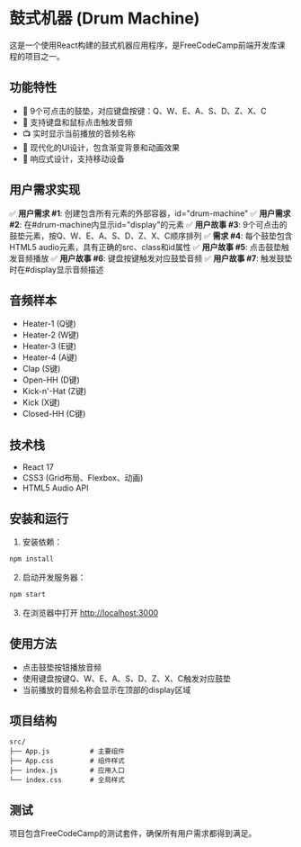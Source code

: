# 鼓式机器 (Drum Machine)

这是一个使用React构建的鼓式机器应用程序，是FreeCodeCamp前端开发库课程的项目之一。

## 功能特性

- 🎵 9个可点击的鼓垫，对应键盘按键：Q、W、E、A、S、D、Z、X、C
- 🎹 支持键盘和鼠标点击触发音频
- 📺 实时显示当前播放的音频名称
- 🎨 现代化的UI设计，包含渐变背景和动画效果
- 📱 响应式设计，支持移动设备

## 用户需求实现

✅ **用户需求 #1**: 创建包含所有元素的外部容器，id="drum-machine"
✅ **用户需求 #2**: 在#drum-machine内显示id="display"的元素
✅ **用户故事 #3**: 9个可点击的鼓垫元素，按Q、W、E、A、S、D、Z、X、C顺序排列
✅ **需求 #4**: 每个鼓垫包含HTML5 audio元素，具有正确的src、class和id属性
✅ **用户故事 #5**: 点击鼓垫触发音频播放
✅ **用户故事 #6**: 键盘按键触发对应鼓垫音频
✅ **用户故事 #7**: 触发鼓垫时在#display显示音频描述

## 音频样本

- Heater-1 (Q键)
- Heater-2 (W键)
- Heater-3 (E键)
- Heater-4 (A键)
- Clap (S键)
- Open-HH (D键)
- Kick-n'-Hat (Z键)
- Kick (X键)
- Closed-HH (C键)

## 技术栈

- React 17
- CSS3 (Grid布局、Flexbox、动画)
- HTML5 Audio API

## 安装和运行

1. 安装依赖：
```bash
npm install
```

2. 启动开发服务器：
```bash
npm start
```

3. 在浏览器中打开 [http://localhost:3000](http://localhost:3000)

## 使用方法

- 点击鼓垫按钮播放音频
- 使用键盘按键Q、W、E、A、S、D、Z、X、C触发对应鼓垫
- 当前播放的音频名称会显示在顶部的display区域

## 项目结构

```
src/
├── App.js          # 主要组件
├── App.css         # 组件样式
├── index.js        # 应用入口
└── index.css       # 全局样式
```

## 测试

项目包含FreeCodeCamp的测试套件，确保所有用户需求都得到满足。
